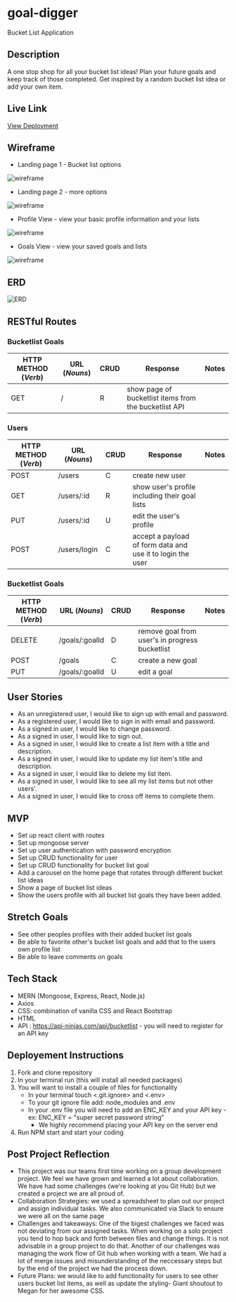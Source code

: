# goal-digger

Bucket List Application

## Description

A one stop shop for all your bucket list ideas! Plan your future goals and keep track of those completed. 
Get inspired by a random bucket list idea or add your own item.

## Live Link
[View Deployment](https://main--gold-digger-bucketlist.netlify.app)

## Wireframe

- Landing page 1 - Bucket list options

![wireframe](./Goal-Digger-Wireframe/Landing-page.png)
- Landing page 2 - more options

![wireframe](./Goal-Digger-Wireframe/Landing-page-2.png)
- Profile View - view your basic profile information and your lists

![wireframe](./Goal-Digger-Wireframe/Profile-view.png)
- Goals View - view your saved goals and lists

![wireframe](./Goal-Digger-Wireframe/Goals-View.png)



## ERD

![ERD](public/ERD.png)

## RESTful Routes

### Bucketlist Goals

| HTTP METHOD (_Verb_) | URL (_Nouns_) | CRUD | Response                                              | Notes |
| -------------------- | ------------- | ---- | ----------------------------------------------------- | ----- |
| GET                  | /             | R    | show page of bucketlist items from the bucketlist API |       |

### Users

| HTTP METHOD (_Verb_) | URL (_Nouns_) | CRUD | Response                                                   | Notes |
| -------------------- | ------------- | ---- | ---------------------------------------------------------- | ----- |
| POST                 | /users        | C    | create new user                                            |       |
| GET                  | /users/:id    | R    | show user's profile including their goal lists             |       |
| PUT                  | /users/:id    | U    | edit the user's profile                                    |       |
| POST                 | /users/login  | C    | accept a payload of form data and use it to login the user |       |

### Bucketlist Goals

| HTTP METHOD (_Verb_) | URL (_Nouns_)  | CRUD | Response                                       | Notes |
| -------------------- | -------------- | ---- | ---------------------------------------------- | ----- |
| DELETE               | /goals/:goalId | D    | remove goal from user's in progress bucketlist |       |
| POST                 | /goals         | C    | create a new goal                              |       |
| PUT                  | /goals/:goalId | U    | edit a goal                                    |       |

## User Stories

- As an unregistered user, I would like to sign up with email and password.
- As a registered user, I would like to sign in with email and password.
- As a signed in user, I would like to change password.
- As a signed in user, I would like to sign out.
- As a signed in user, I would like to create a list item with a title and description.
- As a signed in user, I would like to update my list item's title and description.
- As a signed in user, I would like to delete my list item.
- As a signed in user, I would like to see all my list items but not other users'.
- As a signed in user, I would like to cross off items to complete them.

## MVP

- Set up react client with routes
- Set up mongoose server
- Set up user authentication with password encryption
- Set up CRUD functionality for user
- Set up CRUD functionality for bucket list goal
- Add a carousel on the home page that rotates through different bucket list ideas
- Show a page of bucket list ideas
- Show the users profile with all bucket list goals they have been added.

## Stretch Goals

- See other peoples profiles with their added bucket list goals
- Be able to favorite other's bucket list goals and add that to the users own profile list
- Be able to leave comments on goals

## Tech Stack
- MERN (Mongoose, Express, React, Node.js)
- Axios
- CSS: combination of vanilla CSS and React Bootstrap
- HTML 
- API : https://api-ninjas.com/api/bucketlist - you will need to register for an API key

## Deployement Instructions
1. Fork and clone repository 
2. In your terminal run <npm install>  (this will install all needed packages)
3. You will want to install a couple of files for functionality
    - In  your terminal touch <.git.ignore> and <.env>
    - To your git ignore file add: node_modules and .env
    - In your .env file you will need to add an ENC_KEY and your API key 
        -ex: ENC_KEY = "super secret password string"
        - We highly recommend placing your API key on the server end
4. Run NPM start and start your coding 

## Post Project Reflection
- This project was our teams first time working on a group development project. We feel we have grown and learned a lot about collaboration. We have had some challenges (we're looking at you Git Hub) but we created a project we are all proud of. 
- Collaboration Strategies: we used a spreadsheet to plan out our project and assign individual tasks. We also communicated via Slack to ensure we were all on the same page
- Challenges and takeaways: One of the bigest challenges we faced was not deviating from our assigned tasks. When working on a solo project you tend to hop back and forth between files and change things. It is not advisable in a group project to do that.  Another of our challenges was managing the work flow of Git hub when working with a team. We had a lot of merge issues and misunderstanding of the neccessary steps but by the end of the project we had the process down.
- Future Plans: we would like to add functionality for users to see other users bucket list items, as well as update the styling- Giant shoutout to Megan for her awesome CSS.



